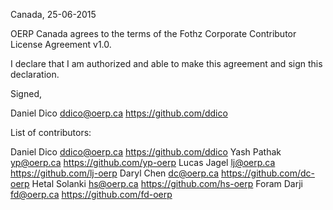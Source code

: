 Canada, 25-06-2015

OERP Canada agrees to the terms of the Fothz Corporate Contributor License
Agreement v1.0.

I declare that I am authorized and able to make this agreement and sign this
declaration.

Signed,

Daniel Dico ddico@oerp.ca https://github.com/ddico

List of contributors:

Daniel Dico ddico@oerp.ca https://github.com/ddico
Yash Pathak yp@oerp.ca https://github.com/yp-oerp
Lucas Jagel lj@oerp.ca https://github.com/lj-oerp
Daryl Chen dc@oerp.ca https://github.com/dc-oerp
Hetal Solanki hs@oerp.ca https://github.com/hs-oerp
Foram Darji fd@oerp.ca https://github.com/fd-oerp
